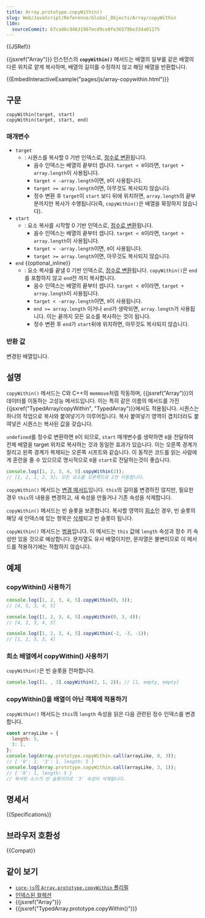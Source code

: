 ```yaml
---
title: Array.prototype.copyWithin()
slug: Web/JavaScript/Reference/Global_Objects/Array/copyWithin
l10n:
  sourceCommit: b7ca46c94631967ecd9ce0fe36579be334a01275
---
```


{{JSRef}}

{{jsxref("Array")}} 인스턴스의 **`copyWithin()`** 메서드는 배열의 일부를 같은 배열의 다른 위치로 얕게 복사하며, 배열의 길이를 수정하지 않고 해당 배열을 반환합니다.

{{EmbedInteractiveExample("pages/js/array-copywithin.html")}}

## 구문

```js-nolint
copyWithin(target, start)
copyWithin(target, start, end)
```

### 매개변수

- `target`
  - : 시퀀스를 복사할 0 기반 인덱스로, [정수로 변환](/ko/docs/Web/JavaScript/Reference/Global_Objects/Number#정수_변환)됩니다.
    - 음수 인덱스는 배열의 끝부터 셉니다. `target < 0`이라면, `target + array.length`이 사용됩니다.
    - `target < -array.length`이면, `0`이 사용됩니다.
    - `target >= array.length`이면, 아무것도 복사되지 않습니다.
    - 정수 변환 후 `target`이 `start` 보디 뒤에 위치하면, `array.length`의 끝부분까지만 복사가 수행됩니다(즉, `copyWithin()`은 배열을 확장하지 않습니다).
- `start`
  - : 요소 복사를 시작할 0 기반 인덱스로, [정수로 변환](/ko/docs/Web/JavaScript/Reference/Global_Objects/Number#정수_변환)됩니다.
    - 음수 인덱스는 배열의 끝부터 셉니다. `target < 0`이라면, `target + array.length`이 사용됩니다.
    - `target < -array.length`이면, `0`이 사용됩니다.
    - `target >= array.length`이면, 아무것도 복사되지 않습니다.
- `end` {{optional_inline}}
  - : 요소 복사를 끝낼 0 기반 인덱스로, [정수로 변환](/ko/docs/Web/JavaScript/Reference/Global_Objects/Number#정수_변환)됩니다. `copyWithin()`은 `end`를 포함하지 않고 `end`전 까지 복사합니다.
    - 음수 인덱스는 배열의 끝부터 셉니다. `target < 0`이라면, `target + array.length`이 사용됩니다.
    - `target < -array.length`이면, `0`이 사용됩니다.
    - `end >= array.length` 이거나 `end`가 생략되면, `array.length`가 사용됩니다. 이는 끝까지 모든 요소를 복사하는 것이 됩니다.
    - 정수 변환 후 `end`가 `start`뒤에 위치하면, 아무것도 복사되지 않습니다.

### 반환 값

변경된 배열입니다.

## 설명

`copyWithin()` 메서드는 C와 C++의 `memmove`처럼 작동하며, {{jsxref("Array")}}의 데이터를 이동하는 고성능 메서드입니다. 이는 특히 같은 이름의 메서드를 가진 {{jsxref("TypedArray/copyWithin", "TypedArray")}}에서도 적용됩니다. 시퀀스는 하나의 작업으로 복사와 붙여넣기가 이루어집니다. 복사 붙여넣기 영역이 겹치더라도 붙여넣은 시퀀스는 복사된 값을 갖습니다.

`undefined`를 정수로 변환하면 `0`이 되므로, `start` 매개변수를 생략하면 `0`을 전달하여 전체 배열을 target 위치로 복사하는 것과 동일한 효과가 있습니다. 이는 오른쪽 경계가 잘리고 왼쪽 경계가 복제되는 오른쪽 시프트와 같습니다. 이 동작은 코드를 읽는 사람에게 혼란을 줄 수 있으므로 명시적으로 `0`을 `start`로 전달하는것이 좋습니다.

```js
console.log([1, 2, 3, 4, 5].copyWithin(2));
// [1, 2, 1, 2, 3]; 모든 요소를 오른쪽으로 2칸 이동합니다.
```

`copyWithin()` 메서드는 [변경 메서드](/ko/docs/Web/JavaScript/Reference/Global_Objects/Array#복사_메서드와_변경_메서드)입니다. `this`의 길이를 변경하진 않지만, 필요한 경우 `this`의 내용을 변경하고, 새 속성을 만들거나 기존 속성을 삭제합니다.

`copyWithin()` 메서드는 빈 슬롯을 보존합니다. 복사할 영역이 [희소](/ko/docs/Web/JavaScript/Guide/Indexed_collections#희소_배열)인 경우, 빈 슬롯의 해당 새 인덱스에 있는 항목은 [삭제](/ko/docs/Web/JavaScript/Reference/Operators/delete)되고 빈 슬롯이 됩니다.

`copyWithin()` 메서드는 [범용](/ko/docs/Web/JavaScript/Reference/Global_Objects/Array#범용_배열_메서드)입니다. 이 메서드는 `this` 값에 `length` 속성과 정수 키 속성만 있을 것으로 예상합니다. 문자열도 유사 배열이지만, 문자열은 불변이므로 이 메서드를 적용하기에는 적합하지 않습니다.

## 예제

### copyWithin() 사용하기

```js
console.log([1, 2, 3, 4, 5].copyWithin(0, 3));
// [4, 5, 3, 4, 5]

console.log([1, 2, 3, 4, 5].copyWithin(0, 3, 4));
// [4, 2, 3, 4, 5]

console.log([1, 2, 3, 4, 5].copyWithin(-2, -3, -1));
// [1, 2, 3, 3, 4]
```

### 희소 배열에서 copyWithin() 사용하기

`copyWithin()`은 빈 슬롯을 전파합니다.

```js
console.log([1, , 3].copyWithin(2, 1, 2)); // [1, empty, empty]
```

### copyWithin()을 배열이 아닌 객체에 적용하기

`copyWithin()` 메서드는 `this`의 `length` 속성을 읽은 다음 관련된 정수 인덱스를 변경합니다.

```js
const arrayLike = {
  length: 5,
  3: 1,
};
console.log(Array.prototype.copyWithin.call(arrayLike, 0, 3));
// { '0': 1, '3': 1, length: 5 }
console.log(Array.prototype.copyWithin.call(arrayLike, 3, 1));
// { '0': 1, length: 5 }
// 복사된 소스가 빈 슬롯이므로 '3' 속성이 삭제됩니다.
```

## 명세서

{{Specifications}}

## 브라우저 호환성

{{Compat}}

## 같이 보기

- [`core-js`의 `Array.prototype.copyWithin` 폴리필](https://github.com/zloirock/core-js#ecmascript-array)
- [인덱스된 컬렉션](/ko/docs/Web/JavaScript/Guide/Indexed_collections)
- {{jsxref("Array")}}
- {{jsxref("TypedArray.prototype.copyWithin()")}}
